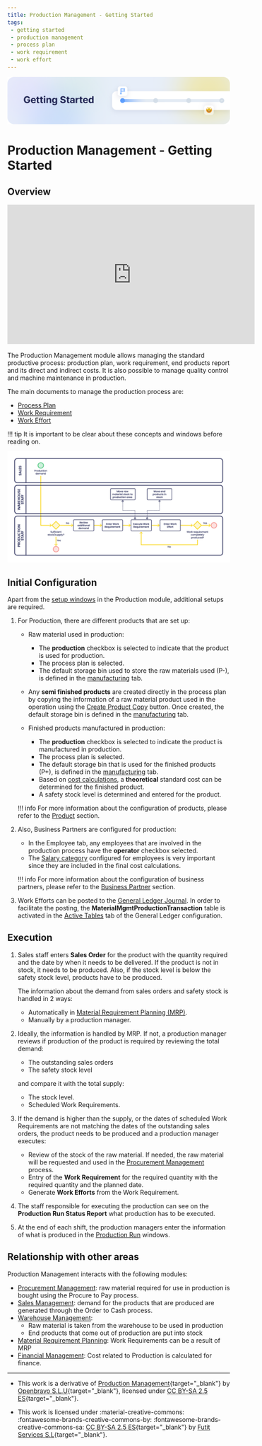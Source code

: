 ```yaml
---
title: Production Management - Getting Started
tags: 
 - getting started
 - production management
 - process plan
 - work requirement
 - work effort
---
```


![cover-getting-started.png](../../../../assets/getting-started/overview/cover-getting-started.png)
# Production Management - Getting Started

## Overview

<iframe width="560" height="315" src="https://www.youtube.com/embed/LujFoXYv-XA?si=i8cKV41eHUdipMHh" title="YouTube video player" frameborder="0" allow="accelerometer; autoplay; clipboard-write; encrypted-media; gyroscope; picture-in-picture; web-share" allowfullscreen></iframe>

The Production Management module allows managing the standard productive process: production plan, work requirement, end products report and its direct and indirect costs. It is also possible to manage quality control and machine maintenance in production.

The main documents to manage the production process are:

- [Process Plan](./setup.md#process-plan)
- [Work Requirement](./transactions.md#work-requirement)
- [Work Effort](./transactions.md#work-effort)

!!! tip
    It is important to be clear about these concepts and windows before reading on. 


![](../../../../assets/drive/1lCJc82jrHhfKt3KS2Eg9SS0aoPpYMsD7.png)

## Initial Configuration

Apart from the [setup windows](./setup.md) in the Production module, additional setups are required.

1. For Production, there are different products that are set up:

    - Raw material used in production:
        - The **production** checkbox is selected to indicate that the product is used for production.
        - The process plan is selected.
        - The default storage bin used to store the raw materials used (P-),  is defined in the [manufacturing](../master-data-management/master-data.md#manufacturing) tab.

    - Any **semi finished products** are created directly in the process plan by copying the information of a raw material product used in the operation using the [Create Product Copy](./setup.md#io-products) button. Once created, the default storage bin is defined in the [manufacturing](../master-data-management/master-data.md#manufacturing) tab.

    - Finished products manufactured in production:
        - The **production** checkbox is selected to indicate the product is manufactured in production.
        - The process plan is selected.
        - The default storage bin that is used for the finished products (P+),  is defined in the [manufacturing](../master-data-management/master-data.md#manufacturing) tab.
        - Based on [cost calculations](transactions.md#calculate-standard-costs), a **theoretical** standard cost can be determined for the finished product.
        - A safety stock level is determined and entered for the product.


    !!! info
        For more information about the configuration of products, please refer to the [Product](../master-data-management/master-data.md#product) section.


2. Also, Business Partners are configured for production:

    - In the Employee tab, any employees that are involved in the production process have the **operator** checkbox selected.
    - The [Salary category](../master-data-management/master-data.md#salary-category) configured for employees is very important since they are included in the final cost calculations.

    !!! info
        For more information about the configuration of business partners, please refer to the [Business Partner](../master-data-management/master-data.md#business-partner) section.

3. Work Efforts can be posted to the [General Ledger Journal](../financial-management/accounting/transactions.md#gl-journal). In order to facilitate the posting, the **MaterialMgmtProductionTransaction** table is activated in the [Active Tables](../financial-management/accounting/setup.md#glconfig) tab of the General Ledger configuration.

## Execution

1. Sales staff enters **Sales Order** for the product with the quantity required and the date by when it needs to be delivered. If the product is not in stock, it needs to be produced. Also, if the stock level is below the safety stock level, products have to be produced.

    The information about the demand from sales orders and safety stock is handled in 2 ways:

    - Automatically in [Material Requirement Planning (MRP)](../material-requirement-planning/getting-started.md).
    - Manually by a production manager.

2. Ideally, the information is handled by MRP. If not, a production manager reviews if production of the product is required by reviewing the total demand:

    - The outstanding sales orders
    - The safety stock level

    and compare it with the total supply:

    - The stock level.
    - Scheduled Work Requirements.

3. If the demand is higher than the supply, or the dates of scheduled Work Requirements are not matching the dates of the outstanding sales orders, the product needs to be produced and a production manager executes:

    - Review of the stock of the raw material. If needed, the raw material will be requested and used in the [Procurement Management](../procurement-management/getting-started.md) process.
    - Entry of the **Work Requirement** for the required quantity with the required quantity and the planned date.
    - Generate **Work Efforts** from the Work Requirement.

4. The staff responsible for executing the production can see on the **Production Run Status Report** what production has to be executed.

5. At the end of each shift, the production managers enter the information of what is produced in the [Production Run](transactions.md#production-run-1) windows.

## Relationship with other areas

Production Management interacts with the following modules:

- [Procurement Management](../procurement-management/getting-started.md): raw material required for use in production is bought using the Procure to Pay process.
- [Sales Management](../sales-management/getting-started.md): demand for the products that are produced are generated through the Order to Cash process.
- [Warehouse Management](../warehouse-management/getting-started.md):
    - Raw material is taken from the warehouse to be used in production
    - End products that come out of production are put into stock
- [Material Requirement Planning](../material-requirement-planning/getting-started.md): Work Requirements can be a result of MRP
- [Financial Management](../financial-management/getting-started.md): Cost related to Production is calculated for finance.

---

- This work is a derivative of [Production Management](http://wiki.openbravo.com/wiki/Production_Management){target="_blank"} by [Openbravo S.L.U](http://wiki.openbravo.com/wiki/Welcome_to_Openbravo){target="_blank"}, licensed under [CC BY-SA 2.5 ES](https://creativecommons.org/licenses/by-sa/2.5/es/){target="_blank"}.

- This work is licensed under :material-creative-commons: :fontawesome-brands-creative-commons-by: :fontawesome-brands-creative-commons-sa: [ CC BY-SA 2.5 ES](https://creativecommons.org/licenses/by-sa/2.5/es/){target="_blank"} by [Futit Services S.L](https://etendo.software){target="_blank"}.
